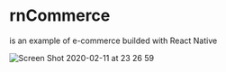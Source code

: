 # rnCommerce

is an example of e-commerce builded with React Native

![Screen Shot 2020-02-11 at 23 26 59](https://user-images.githubusercontent.com/4235143/74297616-2995ca80-4d26-11ea-9714-d587a202a3e6.png)
